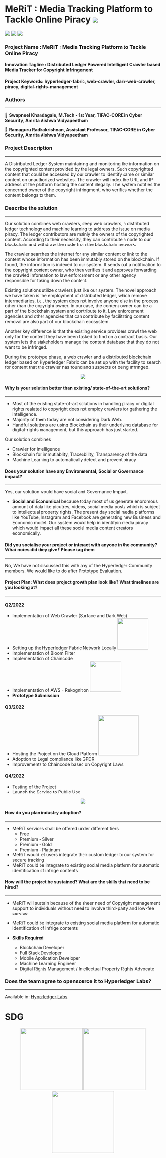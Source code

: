 # MeRiT : Media Tracking Platform to Tackle Online Piracy ![](https://img.shields.io/badge/-Live-brightgreen)
![](https://img.shields.io/badge/Challenge-Hyperledger_2022-green) ![](https://img.shields.io/badge/Focus-Hyperledger_Fabric-yellow) ![](https://img.shields.io/badge/Focus-Media_Priacy-yellow) 

### Project Name :  MeRiT : Media Tracking Platform to Tackle Online Piracy

#### Innovation Tagline : Distributed Ledger Powered Intelligent Crawler based Media Tracker for Copyright Infringement 

#### Project Keywords:	hyperledger-fabric, web-crawler, dark-web-crawler, piracy, digital-rights-management

### Authors
<hr>

👤 **Swapneel Khandagale, M.Tech - 1st Year, TIFAC-CORE in Cyber Security, Amrita Vishwa Vidyapeetham** <br/>

👤 **Ramaguru Radhakrishnan, Assistant Professor, TIFAC-CORE in Cyber Security, Amrita Vishwa Vidyapeetham**

### Project Description  
<hr>

A Distributed Ledger System maintaining and monitoring the information on the copyrighted content provided by the legal owners. Such copyrighted content that could be accessed by our crawler to identify same or similar content on unauthorized websites. The crawler will index the URL and IP address of the platform hosting the content illegally. The system notifies the concerned owner of the copyright infringment, who verifies whether the content belongs to them. 

### Describe the solution	
<hr>

Our solution combines web crawlers, deep web crawlers, a distributed ledger technology and machine learning to address the issue on media piracy. The ledger contributors are mainly the owners of the copyrighted content. According to their necessity, they can contribute a node to our blockchain and withdraw the node from the blockchain network.

The crawler searches the internet for any similar content or link to the content whose information has been immutably stored on the blockchain. If found, the information is indexed to our system. It sends out a notification to the copyright content owner, who then verifies it and approves forwarding the crawled information to law enforcement or any other agency responsible for taking down the content.

Existing solutions utilize crawlers just like our system. The novel approach we have taken is the employment of distributed ledger, which remove intermediaries, i.e., the system does not involve anyone else in the process other than the copyright owner. In our case, the content owner can be a part of the blockchain system and contribute to it. Law enforcement agencies and other agencies that can contribute by facilitating content removal are also part of our blockchain ecosystem.

Another key difference is that the existing service providers crawl the web only for the content they have been tasked to find on a contract basis. Our system lets the stakeholders manage the content database that they do not want to be infringed.

During the prototype phase, a web crawler and a distributed blockchain ledger based on Hyperledger Fabric can be set up with the facility to search for content that the crawler has found and suspects of being infringed.

<p align="center">
 <img src="Assets/images/System_Architecture.png" >
</p>

#### Why is your solution better than existing/ state-of-the-art solutions?	
<hr>

 - Most of the existing state-of-art solutions in handling piracy or digital rights realated to copyright does not employ crawlers for gathering the intelligence.   
 - Majority of them today are not considering Dark Web. 
 - Handful solutions are using Blockchain as their underlying database for digital-rights management, but this approach has just started. 
 
 Our solution combines 
 - Crawler for intelligence
 - Blockchain for immutiablity, Traceability, Transparency of the data 
 - Machine Learning to automatically detect and prevent piracy

#### Does your solution have any Environmental, Social or Governance impact?	
<hr>

Yes, our solution would have social and Governance Impact.

- **Social and Economical** because today most of us generate enoromous amount of data like picutres, videos, social media posts which is subject to intellectual property rights. The present day social media platforms like YouTube, Instagram and Facebook are generating new Business and Economic model. Our system would help in identifyin media piracy which would impact all these social media content creators economically.

#### Did you socialise your project or interact with anyone in the community? What notes did they give? Please tag them
<hr>

No, We have not discussed this with any of the Hyperledger Community members. We would like to do after Prototype Evaluation.

#### Project Plan:	What does project growth plan look like? What timelines are you looking at?	
<hr>

#### Q2/2022
 - Implementation of Web Crawler (Surface and Dark Web)
 - Setting up the Hyperledger Fabric Network Locally <img src="Assets/images/Hyperledger-Fabric.png" width="100">
 - Implementation of Bloom Filter
 - Implementation of Chaincode 
 - Implementation of AWS - Rekognition <img src="Assets/images/aws_rekognition.png" width="100">
 - **Prototype Submission**

#### Q3/2022
 -  Hosting the Project on the Cloud Platform <img src="Assets/images/Chainstack.png" width="130">
 -  Adoption to Legal compliance like GPDR
 -  Improvements to Chaincode based on Copyright Laws

#### Q4/2022
 - Testing of the Project
 - Launch the Service to Public Use

<p align="center">
 <img src="Assets/images/Timeline.png" >
</p>


#### How do you plan industry adoption?	
<hr>

 - MeRiT services shall be offered under different tiers
   - Free
   - Premium - Silver
   - Premium - Gold
   - Premium - Platinum
 - MeRiT would let users integrate their custom ledger to our system for secure tracking
 - MeRiT could be integrate to existing social media platform for automatic identification of infrige contents

#### How will the project be sustained? What are the skills that need to be hired?	
<hr>

 - MeRiT will sustain because of the sheer need of Copyright management support to individuals without need to involve third-party and low-fee service
 - MeRiT could be integrate to existing social media platform for automatic identification of infrige contents

- **Skills Required**
  - Blockchain Developer
  - Full Stack Developer
  - Mobile Application Developer
  - Machine Learning Engineer
  - Digital Rights Management / Intellectual Property Rights Advocate

### Does the team agree to opensource it to Hyperledger Labs?	
<hr>

Available in: [Hyperledger Labs](https://labs.hyperledger.org/labs/media-tracking-platform-to-tackle-online-piracy.html)

# SDG 

<p align="center">
    <img src="https://github.com/ramagururadhakrishnan/UN-SDG/blob/main/Assets/G9.png" width="200"/> 
    <img src="https://github.com/ramagururadhakrishnan/UN-SDG/blob/main/Assets/G10.png" width="200"/> 
    <img src="https://github.com/ramagururadhakrishnan/UN-SDG/blob/main/Assets/G16.png" width="200"/> 
</p>   
